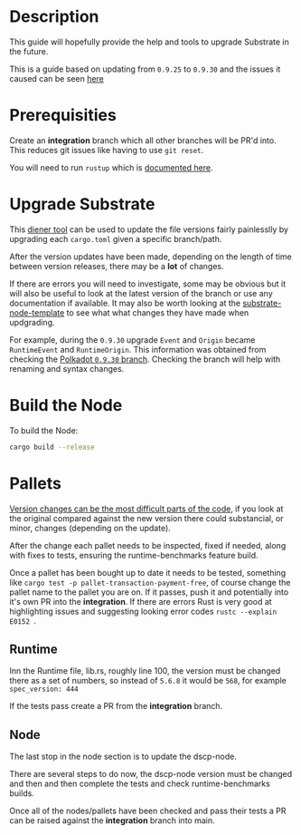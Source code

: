 # Description

This guide will hopefully provide the help and tools to upgrade Substrate in the future.

This is a guide based on updating from `0.9.25` to `0.9.30` and the issues it caused can be seen [here](https://github.com/digicatapult/dscp-node/pull/91/files)

# Prerequisities

Create an **integration** branch which all other branches will be PR'd into. This reduces git issues like having to use `git reset`.

You will need to run `rustup` which is [documented here](https://github.com/digicatapult/dscp-node/blob/main/README.md).

# Upgrade Substrate

This [diener tool](https://crates.io/crates/diener) can be used to update the file versions fairly painlesslly by upgrading each `cargo.toml` given a specific branch/path.

After the version updates have been made, depending on the length of time between version releases, there may be a **lot** of changes.

If there are errors you will need to investigate, some may be obvious but it will also be useful to look at the latest version of the branch or use any documentation if available. It may also be worth looking at the [substrate-node-template](https://github.com/substrate-developer-hub/substrate-node-template) to see what what changes they have made when updgrading.

For example, during the `0.9.30` upgrade `Event` and `Origin` became `RuntimeEvent` and
`RuntimeOrigin`. This information was
obtained from checking the [Polkadot `0.9.30` branch](https://github.com/paritytech/substrate/tree/polkadot-v0.9.30). Checking the branch will help with renaming and syntax changes.

# Build the Node

To build the Node:

```bash
cargo build --release
```

# Pallets

[Version changes can be the most difficult parts of the code](https://github.com/digicatapult/dscp-node/pull/91/files#diff-6d40c1b90e071cdb5271cce23374b2ecae20ab264980fda18a4d4d4c290efca1), if you look at the original compared against the new version there could substancial, or minor, changes (depending on the update).

After the change each pallet needs to be inspected, fixed if needed, along with fixes to tests, ensuring the runtime-benchmarks feature build.

Once a pallet has been bought up to date it needs to be tested, something like `cargo test -p pallet-transaction-payment-free`, of course change the pallet name to the pallet you are on. If it passes, push it and potentially into it's own PR into the **integration**. If there are errors Rust is very good at highlighting issues and suggesting looking error codes `rustc --explain E0152 `.

## Runtime

Inn the Runtime file, lib.rs, roughly line 100, the version must be changed there as a set of numbers, so instead of `5.6.8` it would be `568`, for example `spec_version: 444`

If the tests pass create a PR from the **integration** branch.

## Node

The last stop in the node section is to update the dscp-node.

There are several steps to do now, the dscp-node version must be changed and then and then complete the tests and check runtime-benchmarks builds.

Once all of the nodes/pallets have been checked and pass their tests a PR can be raised against the **integration** branch into main.
